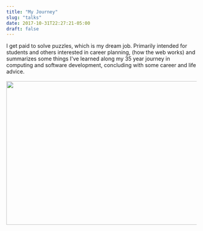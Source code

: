 ```yaml
---
title: "My Journey"
slug: "talks"
date: 2017-10-31T22:27:21-05:00
draft: false
---
```

I get paid to solve puzzles, which is my dream job.
Primarily intended for students and others interested in career planning,
(how the web works) and summarizes some things I've learned along my 35 year journey
in computing and software development, concluding with some career and life advice.
<br><br>
<a href="https://bit.ly/mco-journey"><img loading="lazy" src="/img/mco-journey.png" width="640" height="380"></img></a>
